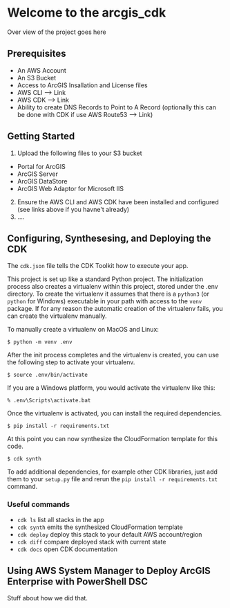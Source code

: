 
# Welcome to the arcgis_cdk

Over view of the project goes here

## Prerequisites

* An AWS Account
* An S3 Bucket
* Access to ArcGIS Insallation and License files
* AWS CLI --> Link
* AWS CDK --> Link
* Ability to create DNS Records to Point to A Record (optionally this can be done with CDK if use AWS Route53 --> Link)

## Getting Started

1. Upload the following files to your S3 bucket
- Portal for ArcGIS
- ArcGIS Server
- ArcGIS DataStore
- ArcGIS Web Adaptor for Microsoft IIS

2. Ensure the AWS CLI and AWS CDK have been installed and configured (see links above if you havne't already)
3. ....

## Configuring, Synthesesing, and Deploying the CDK

The `cdk.json` file tells the CDK Toolkit how to execute your app.

This project is set up like a standard Python project.  The initialization
process also creates a virtualenv within this project, stored under the .env
directory.  To create the virtualenv it assumes that there is a `python3`
(or `python` for Windows) executable in your path with access to the `venv`
package. If for any reason the automatic creation of the virtualenv fails,
you can create the virtualenv manually.

To manually create a virtualenv on MacOS and Linux:

```
$ python -m venv .env
```

After the init process completes and the virtualenv is created, you can use the following
step to activate your virtualenv.

```
$ source .env/bin/activate
```

If you are a Windows platform, you would activate the virtualenv like this:

```
% .env\Scripts\activate.bat
```

Once the virtualenv is activated, you can install the required dependencies.

```
$ pip install -r requirements.txt
```

At this point you can now synthesize the CloudFormation template for this code.

```
$ cdk synth
```

To add additional dependencies, for example other CDK libraries, just add
them to your `setup.py` file and rerun the `pip install -r requirements.txt`
command.

### Useful commands

 * `cdk ls`          list all stacks in the app
 * `cdk synth`       emits the synthesized CloudFormation template
 * `cdk deploy`      deploy this stack to your default AWS account/region
 * `cdk diff`        compare deployed stack with current state
 * `cdk docs`        open CDK documentation

## Using AWS System Manager to Deploy ArcGIS Enterprise with PowerShell DSC

Stuff about how we did that. 
